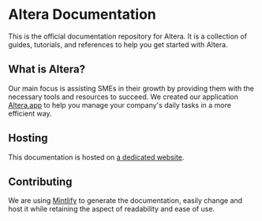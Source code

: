 # Altera Documentation

This is the official documentation repository for Altera. It is a collection of guides, tutorials, and references to help you get started with Altera.

## What is Altera?
Our main focus is assisting SMEs in their growth by providing them with the necessary tools and resources to succeed.
We created our application [Altera.app](https://app.altera.co) to help you manage your company's daily tasks in a more efficient way.


## Hosting
This documentation is hosted on [a dedicated website](https://docs.altera.co/).


## Contributing
We are using [Mintlify](https://mintlify.com) to generate the documentation, easily change and host it while retaining the aspect of readability and ease of use.

